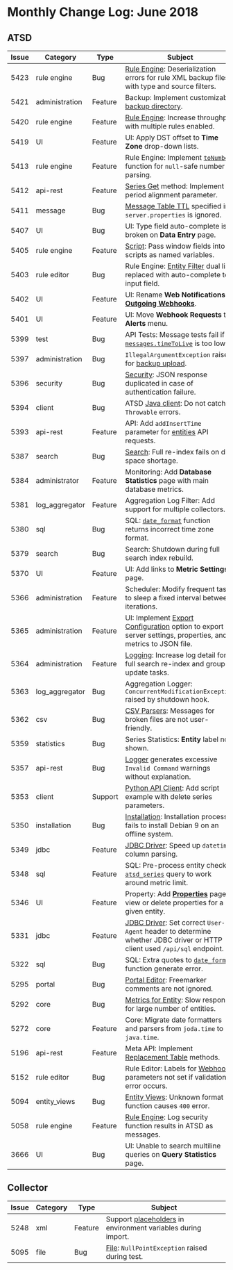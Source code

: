 # Monthly Change Log: June 2018

## ATSD

**Issue**| **Category**    | **Type**    | **Subject**
-----|-------------|---------|----------------------
5423 | rule engine | Bug | [Rule Engine](../../rule-engine/README.md): Deserialization errors for rule XML backup files with type and source filters.
5421 | administration | Feature | Backup: Implement customizable [backup directory](../../administration/backup.md#backup-directory).
5420 | rule engine | Feature | [Rule Engine](../../rule-engine/README.md): Increase throughput with multiple rules enabled.
5419 | UI | Feature | UI: Apply DST offset to **Time Zone** drop-down lists.
5413 | rule engine | Feature | Rule Engine: Implement [`toNumber`](../../rule-engine/functions-utility.md#tonumber) function for `null`-safe number parsing.
5412 | api-rest | Feature | [Series Get](../../api/data/series/get.md) method: Implement period alignment parameter.
5411 | message | Bug | [Message Table TTL](../../api/data/messages/delete.md#message-retention) specified in `server.properties` is ignored.
5407 | UI | Bug | UI: Type field auto-complete is broken on **Data Entry** page.
5405 | rule engine | Feature | [Script](../../rule-engine/scripts.md): Pass window fields into scripts as named variables.
5403 | rule editor | Bug | Rule Engine: [Entity Filter](../../rule-engine/filters.md#entity-names-filter) dual list replaced with auto-complete text input field.
5402 | UI | Feature | UI: Rename **Web Notifications** as [**Outgoing Webhooks**](../../rule-engine/notifications/README.md).
5401 | UI | Feature | UI: Move **Webhook Requests** to **Alerts** menu.
5399 | test | Bug | API Tests: Message tests fail if [`messages.timeToLive`](../../api/data/messages/delete.md#message-retention) is too low.
5397 | administration | Bug | `IllegalArgumentException` raised for [backup upload](../../administration/backup.md).
5396 | security | Bug | [Security](../../administration/user-authentication.md): JSON response duplicated in case of authentication failure.
5394 | client | Bug | ATSD [Java client](https://github.com/axibase/atsd-api-java): Do not catch `Throwable` errors.
5393 | api-rest | Feature | API: Add `addInsertTime` parameter for [entities](../../api/meta/entity/list.md#query-parameters) API requests.
5387 | search | Bug | [Search](../../api/meta/misc/search.md): Full re-index fails on disk space shortage.
5384 | administrator | Feature | Monitoring: Add **Database Statistics** page with main database metrics.
5381 | log_aggregator | Feature | Aggregation Log Filter: Add support for multiple collectors.
5380 | sql | Bug | SQL: [`date_format`](../../sql/examples/datetime-format.md#date_format-function) function returns incorrect time zone format.
5379 | search | Bug | Search: Shutdown during full search index rebuild.
5370 | UI | Feature | UI: Add links to **Metric Settings** page.
5366 | administration | Feature | Scheduler: Modify frequent tasks to sleep a fixed interval between iterations.
5365 | administration | Feature | UI: Implement [Export Configuration](../../administration/support.md) option to export server settings, properties, and metrics to JSON file.
5364 | administration | Feature | [Logging](../../administration/logging.md): Increase log detail for full search re-index and group update tasks.
5363 | log_aggregator | Bug | Aggregation Logger: `ConcurrentModificationException` raised by shutdown hook.
5362 | csv | Bug | [CSV Parsers](../../parsers/csv/README.md): Messages for broken files are not user-friendly.
5359 | statistics | Bug | Series Statistics: **Entity** label not shown.
5357 | api-rest | Bug | [Logger](../../administration/logging.md) generates excessive `Invalid Command` warnings without explanation.
5353 | client | Support | [Python API Client](https://github.com/axibase/atsd-api-python): Add script example with delete series parameters.
5350 | installation | Bug | [Installation](../../installation/README.md): Installation process fails to install Debian 9 on an offline system.
5349 | jdbc | Feature | [JDBC Driver](https://github.com/axibase/atsd-jdbc): Speed up `datetime` column parsing.
5348 | sql | Feature | SQL: Pre-process entity check in [`atsd_series`](../../sql/examples/select-atsd_series.md) query to work around metric limit.
5346 | UI | Feature | Property: Add [**Properties**](../../administration/data_retention.md#deleting-properties) page to view or delete properties for a given entity.
5331 | jdbc | Feature | [JDBC Driver](https://github.com/axibase/atsd-jdbc): Set correct `User-Agent` header to determine whether JDBC driver or HTTP client used `/api/sql` endpoint.
5322 | sql | Bug | SQL: Extra quotes to [`date_format`](../../sql/examples/datetime-format.md#date_format-function) function generate error.
5295 | portal | Bug | [Portal Editor](../../portals/README.md): Freemarker comments are not ignored.
5292 | core | Bug | [Metrics for Entity](../../api/data/alerts/examples/query/alerts-query-multiple-metrics-specified-entity.md): Slow response for large number of entities.
5272 | core | Feature | Core: Migrate date formatters and parsers from `joda.time` to `java.time`.
5196 | api-rest | Feature |Meta API: Implement [Replacement Table](../../api/meta/replacement-table/README.md) methods.
5152 | rule editor | Bug | Rule Editor: Labels for [Webhook](../../rule-engine/notifications/README.md) parameters not set if validation error occurs.
5094 | entity_views | Bug | [Entity Views](../../configuration/entity_views.md): Unknown format function causes `400` error.
5058 | rule engine | Feature | [Rule Engine](../../rule-engine/README.md): Log security function results in ATSD as messages.
3666 | UI | Bug | UI: Unable to search multiline queries on **Query Statistics** page.

## Collector

**Issue**| **Category**    | **Type**    | **Subject**
-----|-------------|---------|----------------------
5248 | xml | Feature | Support [placeholders](../../rule-engine/placeholders.md) in environment variables during import.
5095 | file | Bug | [File](https://axibase.com/docs/axibase-collector/jobs/file.html): `NullPointException` raised during test.
